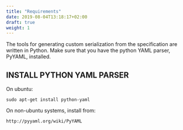 ```yaml
---
title: "Requirements"
date: 2019-08-04T13:18:17+02:00
draft: true
weight: 1
---
```


The tools for generating custom serialization from the specification  are written
in Python. Make sure that you have the python YAML parser, PyYAML, installed.

## INSTALL PYTHON YAML PARSER
On ubuntu:

    sudo apt-get install python-yaml

On non-ubuntu systems, install from:

    http://pyyaml.org/wiki/PyYAML
